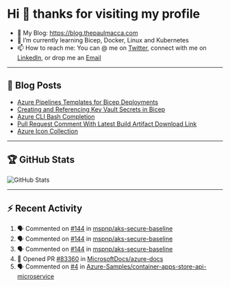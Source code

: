 # Hi 👋 thanks for visiting my profile

- 💬 My Blog: <https://blog.thepaulmacca.com>
- 🌱 I’m currently learning Bicep, Docker, Linux and Kubernetes
- 📫 How to reach me: You can @ me on [Twitter](https://twitter.com/thepaulmacca), connect with me on [LinkedIn](https://www.linkedin.com/in/thepaulmacca/), or drop me an [Email](mailto:pm@thepaulmacca.com)

---

## :blue_book: Blog Posts
<!-- BLOG-POST-LIST:START -->
- [Azure Pipelines Templates for Bicep Deployments](https://blog.thepaulmacca.com/azure-pipelines-templates-for-bicep-deployments/)
- [Creating and Referencing Key Vault Secrets in Bicep](https://blog.thepaulmacca.com/creating-and-referencing-key-vault-secrets-in-bicep/)
- [Azure CLI Bash Completion](https://blog.thepaulmacca.com/azure-cli-bash-completion/)
- [Pull Request Comment With Latest Build Artifact Download Link](https://blog.thepaulmacca.com/pull-request-comment-with-latest-build-artifact-download-link/)
- [Azure Icon Collection](https://blog.thepaulmacca.com/azure-icon-collection/)
<!-- BLOG-POST-LIST:END -->

---

## :trophy: GitHub Stats

![GitHub Stats](https://github-readme-stats.vercel.app/api?username=thepaulmacca&count_private=true&show_icons=true&theme=dark)

---

## :zap: Recent Activity

<!--START_SECTION:activity-->
1. 🗣 Commented on [#144](https://github.com/mspnp/aks-secure-baseline/issues/144) in [mspnp/aks-secure-baseline](https://github.com/mspnp/aks-secure-baseline)
2. 🗣 Commented on [#144](https://github.com/mspnp/aks-secure-baseline/issues/144) in [mspnp/aks-secure-baseline](https://github.com/mspnp/aks-secure-baseline)
3. 🗣 Commented on [#144](https://github.com/mspnp/aks-secure-baseline/issues/144) in [mspnp/aks-secure-baseline](https://github.com/mspnp/aks-secure-baseline)
4. 💪 Opened PR [#83360](https://github.com/MicrosoftDocs/azure-docs/pull/83360) in [MicrosoftDocs/azure-docs](https://github.com/MicrosoftDocs/azure-docs)
5. 🗣 Commented on [#4](https://github.com/Azure-Samples/container-apps-store-api-microservice/issues/4) in [Azure-Samples/container-apps-store-api-microservice](https://github.com/Azure-Samples/container-apps-store-api-microservice)
<!--END_SECTION:activity-->
